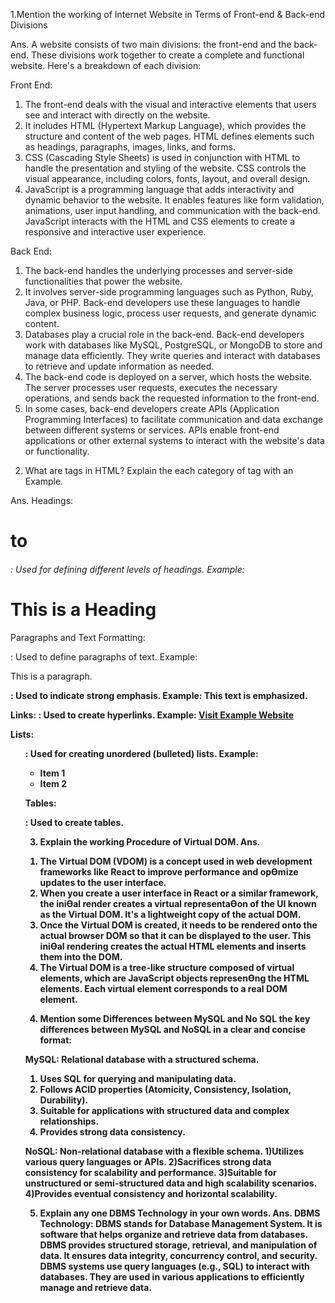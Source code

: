 1.Mention the working of Internet Website in Terms of Front-end & Back-end Divisions

Ans. A website consists of two main divisions: the front-end and the back-end. These divisions work together to create a complete and functional website. Here's a breakdown of each division:

Front End:
1) The front-end deals with the visual and interactive elements that users see and interact with directly on the website.
2) It includes HTML (Hypertext Markup Language), which provides the structure and content of the web pages. HTML defines elements such as headings, paragraphs, images, links, and forms.
3) CSS (Cascading Style Sheets) is used in conjunction with HTML to handle the presentation and styling of the website. CSS controls the visual appearance, including colors, fonts, layout, and overall design.
4) JavaScript is a programming language that adds interactivity and dynamic behavior to the website. It enables features like form validation, animations, user input handling, and communication with the back-end. JavaScript interacts with the HTML and CSS elements to create a responsive and interactive user experience.

Back End:
1) The back-end handles the underlying processes and server-side functionalities that power the website.
2) It involves server-side programming languages such as Python, Ruby, Java, or PHP. Back-end developers use these languages to handle complex business logic, process user requests, and generate dynamic content.
3) Databases play a crucial role in the back-end. Back-end developers work with databases like MySQL, PostgreSQL, or MongoDB to store and manage data efficiently. They write queries and interact with databases to retrieve and update information as needed.
4) The back-end code is deployed on a server, which hosts the website. The server processes user requests, executes the necessary operations, and sends back the requested information to the front-end.
5) In some cases, back-end developers create APIs (Application Programming Interfaces) to facilitate communication and data exchange between different systems or services. APIs enable front-end applications or other external systems to interact with the website's data or functionality.




2. What are tags in HTML? Explain the each category of tag with an Example.
   
Ans. 
Headings:
<h1> to <h6>: Used for defining different levels of headings.
Example: <h1>This is a Heading</h1>

Paragraphs and Text Formatting:
<p>: Used to define paragraphs of text.
Example: <p>This is a paragraph.</p>

<strong>: Used to indicate strong emphasis.
Example: <strong>This text is emphasized.</strong>

Links:
<a>: Used to create hyperlinks.
Example: <a href="https://www.example.com">Visit Example Website</a>

Lists:
<ul>: Used for creating unordered (bulleted) lists.
Example: <ul>
           <li>Item 1</li>
           <li>Item 2</li>
         </ul>

Tables:
<table>: Used to create tables.


   
3.  Explain the working Procedure of Virtual DOM.
Ans. 
1) The Virtual DOM (VDOM) is a concept used in web development
frameworks like React to improve performance and opƟmize updates to the
user interface.
2) When you create a user interface in React or a similar framework, the iniƟal
render creates a virtual representaƟon of the UI known as the Virtual DOM. It's
a lightweight copy of the actual DOM.
3) Once the Virtual DOM is created, it needs to be rendered onto the actual
browser DOM so that it can be displayed to the user. This iniƟal rendering
creates the actual HTML elements and inserts them into the DOM.
4)  The Virtual DOM is a tree-like structure composed of virtual elements, which
are JavaScript objects represenƟng the HTML elements. Each virtual element
corresponds to a real DOM element. 



  
4. Mention some Differences between MySQL and No SQL
the key differences between MySQL and NoSQL in a clear and concise format:

MySQL:
Relational database with a structured schema.
1) Uses SQL for querying and manipulating data.
2) Follows ACID properties (Atomicity, Consistency, Isolation, Durability).
3) Suitable for applications with structured data and complex relationships.
4) Provides strong data consistency.
  
NoSQL:
Non-relational database with a flexible schema.
1)Utilizes various query languages or APIs.
2)Sacrifices strong data consistency for scalability and performance.
3)Suitable for unstructured or semi-structured data and high scalability scenarios.
4)Provides eventual consistency and horizontal scalability.


5. Explain any one DBMS Technology in your own words.
Ans. 
DBMS Technology:
DBMS stands for Database Management System.
It is software that helps organize and retrieve data from databases.
DBMS provides structured storage, retrieval, and manipulation of data.
It ensures data integrity, concurrency control, and security.
DBMS systems use query languages (e.g., SQL) to interact with databases.
They are used in various applications to efficiently manage and retrieve data.
